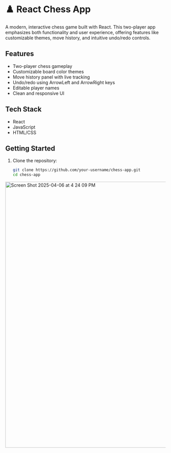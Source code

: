# ♟️ React Chess App

A modern, interactive chess game built with React. This two-player app emphasizes both functionality and user experience, offering features like customizable themes, move history, and intuitive undo/redo controls.

## Features

- Two-player chess gameplay
- Customizable board color themes
- Move history panel with live tracking
- Undo/redo using ArrowLeft and ArrowRight keys
- Editable player names
- Clean and responsive UI

##  Tech Stack

- React
- JavaScript
- HTML/CSS

## Getting Started

1. Clone the repository:
   ```bash
   git clone https://github.com/your-username/chess-app.git
   cd chess-app
   
<img width="834" alt="Screen Shot 2025-04-06 at 4 24 09 PM" src="https://github.com/user-attachments/assets/a39a6cbe-aaa2-4718-855e-d4c5c17346bd" />
